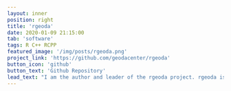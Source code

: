 ```yaml
---
layout: inner
position: right
title: 'rgeoda'
date: 2020-01-09 21:15:00
tab: 'software'
tags: R C++ RCPP
featured_image: '/img/posts/rgeoda.png'
project_link: 'https://github.com/geodacenter/rgeoda'
button_icon: 'github'
button_text: 'Github Repository'
lead_text: "I am the author and leader of the rgeoda project. rgeoda is a R package for spatial data analysis based on libgeoda and GeoDa. It provides spatial data analysis functionalities including Exploratory Spatial Data Analysis, Spatial Cluster Detection and Clustering Analysis, Regionalization, etc. based on the C++ source code of GeoDa, which is an open-source software tool that serves as an introduction to spatial data analysis. "
---
```

